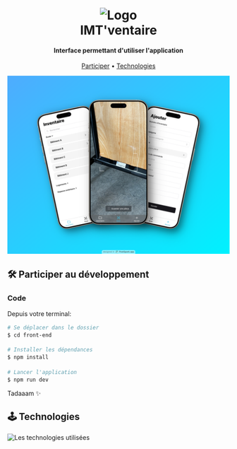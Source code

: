 <h1 align="center">
    <br>
        <img src="/front-end/public/logo.svg" alt="Logo" width="200">
    <br>
    IMT'ventaire
</h1>

<h4 align="center">Interface permettant d'utiliser l'application</h4>

<p align="center">
  <a href="#🛠️-participer-au-développement">Participer</a> •
  <a href="#🕹️-technologies">Technologies</a>
</p>

![Screenshot de l'application](/front-end/public/preview.png)

## 🛠️ Participer au développement

### Code

Depuis votre terminal:

```bash
# Se déplacer dans le dossier
$ cd front-end

# Installer les dépendances
$ npm install

# Lancer l'application
$ npm run dev
```

Tadaaam ✨

## 🕹️ Technologies

<img src="https://skillicons.dev/icons?i=react,tailwind,vite" alt="Les technologies utilisées" />
